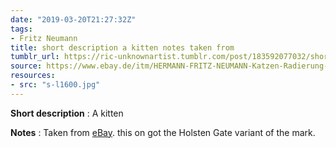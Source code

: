 ```yaml
---
date: "2019-03-20T21:27:32Z"
tags:
- Fritz Neumann
title: short description a kitten notes taken from
tumblr_url: https://ric-unknownartist.tumblr.com/post/183592077032/short-description-a-kitten-notes-taken-from
source: https://www.ebay.de/itm/HERMANN-FRITZ-NEUMANN-Katzen-Radierung-/381209669600?nma=true&si=dOmDB2y2YiaUL1H2H%252Bvgp4%252F8D4w%253D&orig_cvip=true&nordt=true&rt=nc&_trksid=p2047675.l2557
resources:
- src: "s-l1600.jpg"
---
```


**Short description** : A kitten

**Notes** : Taken from [eBay](https://www.ebay.de/itm/HERMANN-FRITZ-NEUMANN-Katzen-Radierung-/381209669600?nma=true&si=dOmDB2y2YiaUL1H2H%252Bvgp4%252F8D4w%253D&orig_cvip=true&nordt=true&rt=nc&_trksid=p2047675.l2557). this on got the Holsten Gate variant of the mark.
